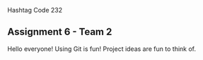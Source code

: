 Hashtag Code 232
## Assignment 6 - Team 2

Hello everyone! Using Git is fun!
Project ideas are fun to think of.
